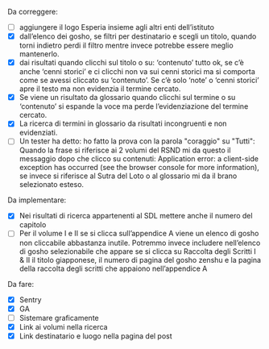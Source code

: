 Da correggere:

- [ ] aggiungere il logo Esperia insieme agli altri enti dell’istituto
- [x] dall’elenco dei gosho, se filtri per destinatario e scegli un titolo, quando torni indietro perdi il filtro mentre invece potrebbe essere meglio mantenerlo.
- [x] dai risultati quando clicchi sul titolo o su: ‘contenuto’ tutto ok, se c’è anche ‘cenni storici’ e ci clicchi non va sui cenni storici ma si comporta come se avessi cliccato su ‘contenuto’. Se c’è solo ‘note’ o ‘cenni storici’ apre il testo ma non evidenzia il termine cercato.
- [x] Se viene un risultato da glossario quando clicchi sul termine o su ‘contenuto’ si espande la voce ma perde l’evidenziazione del termine cercato.
- [x] La ricerca di termini in glossario da risultati incongruenti e non evidenziati.
- [ ] Un tester ha detto: ho fatto la prova con la parola "coraggio" su "Tutti": Quando la frase si riferisce ai 2 volumi del RSND mi da questo il messaggio dopo che clicco su contenuti:
      Application error: a client-side exception has occurred (see the browser console for more information), se invece si riferisce al Sutra del Loto o al glossario mi da il brano selezionato esteso.

Da implementare:

- [x] Nei risultati di ricerca appartenenti al SDL mettere anche il numero del capitolo
- [ ] Per il volume I e II se si clicca sull’appendice A viene un elenco di gosho non cliccabile abbastanza inutile. Potremmo invece includere nell’elenco di gosho selezionabile che appare se si clicca su Raccolta degli Scritti I & II il titolo giapponese, il numero di pagina del gosho zenshu e la pagina della raccolta degli scritti che appaiono nell’appendice A

Da fare:

- [x] Sentry
- [x] GA
- [ ] Sistemare graficamente
- [x] Link ai volumi nella ricerca
- [x] Link destinatario e luogo nella pagina del post
